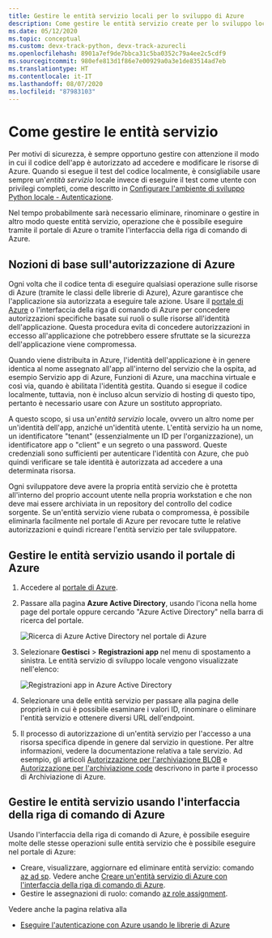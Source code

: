```yaml
---
title: Gestire le entità servizio locali per lo sviluppo di Azure
description: Come gestire le entità servizio create per lo sviluppo locale usando il portale di Azure o l'interfaccia della riga di comando di Azure.
ms.date: 05/12/2020
ms.topic: conceptual
ms.custom: devx-track-python, devx-track-azurecli
ms.openlocfilehash: 8901a7ef9de7bbca31c5ba0352c79a4ee2c5cdf9
ms.sourcegitcommit: 980efe813d1f86e7e00929a0a3e1de83514ad7eb
ms.translationtype: HT
ms.contentlocale: it-IT
ms.lasthandoff: 08/07/2020
ms.locfileid: "87983103"
---
```

# <a name="how-to-manage-service-principals"></a>Come gestire le entità servizio

Per motivi di sicurezza, è sempre opportuno gestire con attenzione il modo in cui il codice dell'app è autorizzato ad accedere e modificare le risorse di Azure. Quando si esegue il test del codice localmente, è consigliabile usare sempre un'*entità servizio* locale invece di eseguire il test come utente con privilegi completi, come descritto in [Configurare l'ambiente di sviluppo Python locale - Autenticazione](configure-local-development-environment.md#configure-authentication).

Nel tempo probabilmente sarà necessario eliminare, rinominare o gestire in altro modo queste entità servizio, operazione che è possibile eseguire tramite il portale di Azure o tramite l'interfaccia della riga di comando di Azure.

## <a name="basics-of-azure-authorization"></a>Nozioni di base sull'autorizzazione di Azure

Ogni volta che il codice tenta di eseguire qualsiasi operazione sulle risorse di Azure (tramite le classi delle librerie di Azure), Azure garantisce che l'applicazione sia autorizzata a eseguire tale azione. Usare il [portale di Azure](https://portal.azure.com) o l'interfaccia della riga di comando di Azure per concedere autorizzazioni specifiche basate sui ruoli o sulle risorse all'identità dell'applicazione. Questa procedura evita di concedere autorizzazioni in eccesso all'applicazione che potrebbero essere sfruttate se la sicurezza dell'applicazione viene compromessa.

Quando viene distribuita in Azure, l'identità dell'applicazione è in genere identica al nome assegnato all'app all'interno del servizio che la ospita, ad esempio Servizio app di Azure, Funzioni di Azure, una macchina virtuale e così via, quando è abilitata l'identità gestita. Quando si esegue il codice localmente, tuttavia, non è incluso alcun servizio di hosting di questo tipo, pertanto è necessario usare con Azure un sostituto appropriato.

A questo scopo, si usa un'*entità servizio* locale, ovvero un altro nome per un'identità dell'app, anziché un'identità utente. L'entità servizio ha un nome, un identificatore "tenant" (essenzialmente un ID per l'organizzazione), un identificatore app o "client" e un segreto o una password. Queste credenziali sono sufficienti per autenticare l'identità con Azure, che può quindi verificare se tale identità è autorizzata ad accedere a una determinata risorsa.

Ogni sviluppatore deve avere la propria entità servizio che è protetta all'interno del proprio account utente nella propria workstation e che non deve mai essere archiviata in un repository del controllo del codice sorgente. Se un'entità servizio viene rubata o compromessa, è possibile eliminarla facilmente nel portale di Azure per revocare tutte le relative autorizzazioni e quindi ricreare l'entità servizio per tale sviluppatore.

## <a name="manage-service-principals-using-the-azure-portal"></a>Gestire le entità servizio usando il portale di Azure

1. Accedere al [portale di Azure](https://portal.azure.com).

1. Passare alla pagina **Azure Active Directory**, usando l'icona nella home page del portale oppure cercando "Azure Active Directory" nella barra di ricerca del portale.

    ![Ricerca di Azure Active Directory nel portale di Azure](media/how-to-manage-service-principals/azure-ad-portal-search.png)

1. Selezionare **Gestisci** > **Registrazioni app** nel menu di spostamento a sinistra. Le entità servizio di sviluppo locale vengono visualizzate nell'elenco:

    ![Registrazioni app in Azure Active Directory](media/how-to-manage-service-principals/azure-ad-app-registrations.png)

1. Selezionare una delle entità servizio per passare alla pagina delle proprietà in cui è possibile esaminare i valori ID, rinominare o eliminare l'entità servizio e ottenere diversi URL dell'endpoint.

1. Il processo di autorizzazione di un'entità servizio per l'accesso a una risorsa specifica dipende in genere dal servizio in questione. Per altre informazioni, vedere la documentazione relativa a tale servizio. Ad esempio, gli articoli [Autorizzazione per l'archiviazione BLOB](/azure/storage/common/storage-auth-aad-rbac-portal) e [Autorizzazione per l'archiviazione code](/azure/storage/common/storage-auth-aad-rbac-portal) descrivono in parte il processo di Archiviazione di Azure.

## <a name="manage-service-principals-using-the-azure-cli"></a>Gestire le entità servizio usando l'interfaccia della riga di comando di Azure

Usando l'interfaccia della riga di comando di Azure, è possibile eseguire molte delle stesse operazioni sulle entità servizio che è possibile eseguire nel portale di Azure:

- Creare, visualizzare, aggiornare ed eliminare entità servizio: comando [az ad sp](/cli/azure/ad/sp?view=azure-cli-latest). Vedere anche [Creare un'entità servizio di Azure con l'interfaccia della riga di comando di Azure](/cli/azure/create-an-azure-service-principal-azure-cli?view=azure-cli-latest).
- Gestire le assegnazioni di ruolo: comando [az role assignment](/cli/azure/role/assignment?view=azure-cli-latest).

Vedere anche la pagina relativa alla

- [Eseguire l'autenticazione con Azure usando le librerie di Azure](azure-sdk-authenticate.md)
